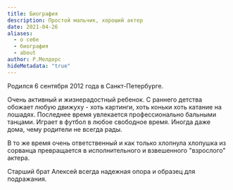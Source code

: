 ```yaml
---
title: Биография
description: Простой мальчик, хороший актер
date: 2021-04-26
aliases:
  - о себе
  - биография
  - about
author: Р.Мелдерс
hideMetadata: "true"
---
```

Родился 6 сентября 2012 года в Санкт-Петербурге. 

Очень активный и жизнерадостный ребенок. С раннего детства обожает любую движуху - хоть картинги, хоть коньки хоть катание на лошадях.  Последнее время увлекается  профессионально бальными танцами.  Играет в футбол в любое свободное время. Иногда даже дома, чему родители не всегда рады. 

В то же время очень ответственный и как только хлопнула хлопушка из сорванца превращается в исполнительного и взвешенного "взрослого" актера.

Старший брат Алексей всегда надежная опора и образец для подражания.